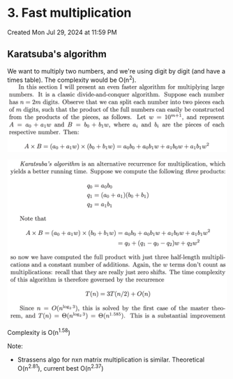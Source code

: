 # 3. Fast multiplication
Created Mon Jul 29, 2024 at 11:59 PM

## Karatsuba's algorithm
We want to multiply two numbers, and we're using digit by digit (and have a times table). The complexity would be O(n<sup>2</sup>).
![](../../../../assets/3-Fast-multiplication-image-1-c8517a43.png)

![](../../../../assets/3-Fast-multiplication-image-2-c8517a43.png)

Complexity is O(n<sup>1.58</sup>)

Note:
- Strassens algo for nxn matrix multiplication is similar. Theoretical O(n<sup>2.81</sup>), current best O(n<sup>2.37</sup>)